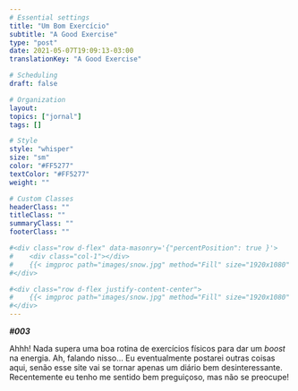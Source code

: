 ```yaml
---
# Essential settings
title: "Um Bom Exercício"
subtitle: "A Good Exercise"
type: "post"
date: 2021-05-07T19:09:13-03:00
translationKey: "A Good Exercise"

# Scheduling
draft: false

# Organization
layout:
topics: ["jornal"]
tags: []

# Style
style: "whisper"
size: "sm"
color: "#FF5277"
textColor: "#FF5277"
weight: ""

# Custom Classes
headerClass: ""
titleClass: ""
summaryClass: ""
footerClass: ""

#<div class="row d-flex" data-masonry='{"percentPosition": true }'>
#    <div class="col-1"></div>
#    {{< imgproc path="images/snow.jpg" method="Fill" size="1920x1080" col="8" >}}
#</div>

#<div class="row d-flex justify-content-center">
#    {{< imgproc path="images/snow.jpg" method="Fill" size="1920x1080" col="8" >}}
#</div>
---
```


***#003***

Ahhh! Nada supera uma boa rotina de exercícios físicos para dar um *boost* na energia. Ah, falando nisso... Eu eventualmente postarei outras coisas aqui, senão esse site vai se tornar apenas um diário bem desinteressante. Recentemente eu tenho me sentido bem preguiçoso, mas não se preocupe!